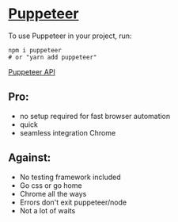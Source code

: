 # [Puppeteer](https://github.com/GoogleChrome/puppeteer)

To use Puppeteer in your project, run:

    npm i puppeteer
    # or "yarn add puppeteer"

[Puppeteer API](https://github.com/GoogleChrome/puppeteer/blob/master/docs/api.md)

## Pro:
* no setup required for fast browser automation
* quick
* seamless integration Chrome

## Against:
* No testing framework included
* Go css or go home
* Chrome all the ways
* Errors don't exit puppeteer/node
* Not a lot of waits
